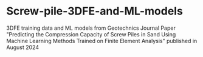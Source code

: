 # Screw-pile-3DFE-and-ML-models
3DFE training data and ML models from Geotechnics Journal Paper "Predicting the Compression Capacity of Screw Piles in Sand Using Machine Learning Methods Trained on Finite Element Analysis" published in August 2024
